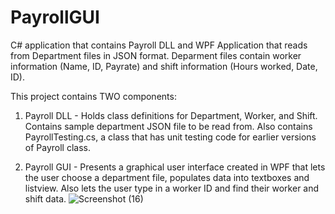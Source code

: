 # PayrollGUI

C# application that contains Payroll DLL and WPF Application that reads from Department files in JSON format.
Deparment files contain worker information (Name, ID, Payrate) and shift information (Hours worked, Date, ID).

This project contains TWO components:
1. Payroll DLL - Holds class definitions for Department, Worker, and Shift. Contains sample department JSON file to be read from.
Also contains PayrollTesting.cs, a class that has unit testing code for earlier versions of Payroll class.

2. Payroll GUI - Presents a graphical user interface created in WPF that lets the user choose a department file, populates
data into textboxes and listview. Also lets the user type in a worker ID and find their worker and shift data. 
![Screenshot (16)](https://user-images.githubusercontent.com/50625576/89061717-2e315800-d333-11ea-8f97-ee5468dccb9c.png)

